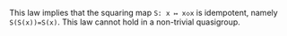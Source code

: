 This law implies that the squaring map `S: x ↦ x◇x` is idempotent, namely `S(S(x))=S(x)`.  This law cannot hold in a non-trivial quasigroup.
